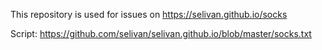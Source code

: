 This repository is used for issues on https://selivan.github.io/socks

Script: https://github.com/selivan/selivan.github.io/blob/master/socks.txt
